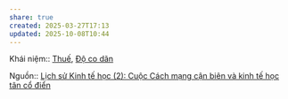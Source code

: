 ```yaml
---
share: true
created: 2025-03-27T17:13
updated: 2025-10-08T10:44
---
```

Khái niệm:: [Thuế](../../../%CE%9E%20Kh%C3%A1i%20ni%E1%BB%87m/Thu%E1%BA%BF.md), [Độ co dãn](../../../%CE%9E%20Kh%C3%A1i%20ni%E1%BB%87m/%C4%90%E1%BB%99%20co%20d%C3%A3n.md)

Nguồn:: [Lịch sử Kinh tế học (2): Cuộc Cách mạng cận biên và kinh tế học tân cổ điển](https://vhlinh.substack.com/p/lich-su-kinh-te-hoc-2-cuoc-cach-mang)